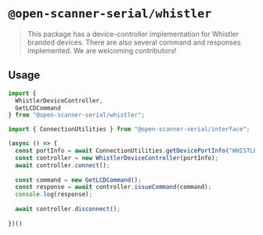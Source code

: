 # `@open-scanner-serial/whistler`

> This package has a device-controller implementation for Whistler branded devices. There are also several command and responses implemented. We are welcoming contributors!

## Usage

```js
import {
  WhistlerDeviceController, 
  GetLCDCommand 
} from "@open-scanner-serial/whistler";

import { ConnectionUtilities } from "@open-scanner-serial/interface";

(async () => {
  const portInfo = await ConnectionUtilities.getDevicePortInfo("WHISTLER");
  const controller = new WhistlerDeviceController(portInfo);
  await controller.connect();
 
  const command = new GetLCDCommand();
  const response = await controller.issueCommand(command);
  console.log(response);
  
  await controller.disconnect();
  
})()
```
